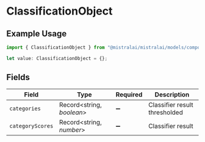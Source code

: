 # ClassificationObject

## Example Usage

```typescript
import { ClassificationObject } from "@mistralai/mistralai/models/components";

let value: ClassificationObject = {};
```

## Fields

| Field                         | Type                          | Required                      | Description                   |
| ----------------------------- | ----------------------------- | ----------------------------- | ----------------------------- |
| `categories`                  | Record<string, *boolean*>     | :heavy_minus_sign:            | Classifier result thresholded |
| `categoryScores`              | Record<string, *number*>      | :heavy_minus_sign:            | Classifier result             |